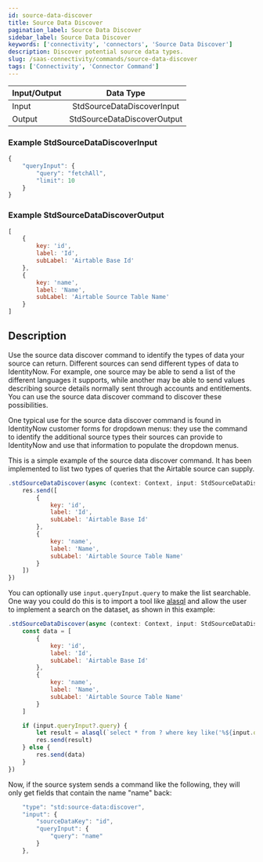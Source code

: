 ```yaml
---
id: source-data-discover
title: Source Data Discover
pagination_label: Source Data Discover
sidebar_label: Source Data Discover
keywords: ['connectivity', 'connectors', 'Source Data Discover']
description: Discover potential source data types. 
slug: /saas-connectivity/commands/source-data-discover
tags: ['Connectivity', 'Connector Command']
---
```


| Input/Output |            Data Type        |
| :----------- | :-------------------------: |
| Input        | StdSourceDataDiscoverInput  |
| Output       | StdSourceDataDiscoverOutput |

### Example StdSourceDataDiscoverInput

```javascript
{
    "queryInput": {
        "query": "fetchAll",
        "limit": 10
    }
}
```

### Example StdSourceDataDiscoverOutput

```javascript
[
    {
        key: 'id',
        label: 'Id',
        subLabel: 'Airtable Base Id'
    },
    {
        key: 'name',
        label: 'Name',
        subLabel: 'Airtable Source Table Name'
    }
]
```

## Description

Use the source data discover command to identify the types of data your source can return. Different sources can send different types of data to IdentityNow. For example, one source may be able to send a list of the different languages it supports, while another may be able to send values describing source details normally sent through accounts and entitlements. You can use the source data discover command to discover these possibilities. 

One typical use for the source data discover command is found in IdentityNow customer forms for dropdown menus: they use the command to identify the additional source types their sources can provide to IdentityNow and use that information to populate the dropdown menus. 

This is a simple example of the source data discover command. It has been implemented to list two types of queries that the Airtable source can supply. 

```javascript
.stdSourceDataDiscover(async (context: Context, input: StdSourceDataDiscoverInput, res: Response<StdSourceDataDiscoverOutput>) => {
    res.send([
        {
            key: 'id',
            label: 'Id',
            subLabel: 'Airtable Base Id'
        },
        {
            key: 'name',
            label: 'Name',
            subLabel: 'Airtable Source Table Name'
        }
    ])
})
```

You can optionally use `input.queryInput.query` to make the list searchable. One way you could do this is to import a tool like [alasql](https://github.com/AlaSQL/alasql) and allow the user to implement a search on the dataset, as shown in this example:

```javascript
.stdSourceDataDiscover(async (context: Context, input: StdSourceDataDiscoverInput, res: Response<StdSourceDataDiscoverOutput>) => {
    const data = [
        {
            key: 'id',
            label: 'Id',
            subLabel: 'Airtable Base Id'
        },
        {
            key: 'name',
            label: 'Name',
            subLabel: 'Airtable Source Table Name'
        }
    ]

    if (input.queryInput?.query) {
        let result = alasql(`select * from ? where key like('%${input.queryInput?.query}%')`, [data] );
        res.send(result)
    } else {
        res.send(data)
    }
})
```

Now, if the source system sends a command like the following, they will only get fields that contain the name "name" back:

```javascript
    "type": "std:source-data:discover",
    "input": {
        "sourceDataKey": "id",
        "queryInput": {
            "query": "name"
        }
    },
```